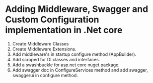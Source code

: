 # Adding Middleware, Swagger and Custom Configuration implementation in .Net core

1. Create Middleware Classes
2. Create Middleware Extensions.
3. Add middleware's in startup configure method (AppBuilder).
4. Add scroped for DI classes and interfaces.
5. Add a swashbuckle for asp.net core nuget package.
6. Add swagger doc in ConfigureServices method and add swagger, swaggerui in configure method.
